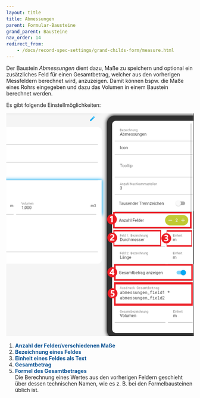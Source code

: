 ```yaml
---
layout: title
title: Abmessungen
parent: Formular-Bausteine
grand_parent: Bausteine
nav_order: 14
redirect_from:
    - /docs/record-spec-settings/grand-childs-form/measure.html
---
```


Der Baustein _Abmessungen_ dient dazu, Maße zu speichern und optional ein zusätzliches Feld für einen Gesamtbetrag, welcher aus den vorherigen Messfeldern berechnet wird, anzuzeigen. Damit können bspw. die Maße eines Rohrs eingegeben und dazu das Volumen in einem Baustein berechnet werden.

Es gibt folgende Einstellmöglichkeiten:

![1measure](\assets\record-spec-settings\1measure.png '1measure')

1. <span style="color:#0b5394">**Anzahl der Felder/verschiedenen Maße**</span>
2. <span style="color:#0b5394">**Bezeichnung eines Feldes**</span>
3. <span style="color:#0b5394">**Einheit eines Feldes als Text**</span>
4. <span style="color:#0b5394">**Gesamtbetrag**</span>
5. <span style="color:#0b5394">**Formel des Gesamtbetrages**</span>  
   Die Berechnung eines Wertes aus den vorherigen Feldern geschieht über dessen technischen Namen, wie es z. B. bei den Formelbausteinen üblich ist.
